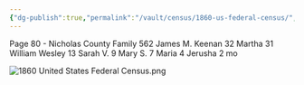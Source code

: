 ```yaml
---
{"dg-publish":true,"permalink":"/vault/census/1860-us-federal-census/","tags":["Martha-Grose","Sarah-Virginia-Keenan","Marshall-Keenan"]}
---
```


Page 80 - Nicholas County
Family 562
James M. Keenan   32
Martha                   31
William Wesley      13
Sarah V.                   9
Mary S.                    7
Maria                       4
Jerusha                    2 mo


![1860 United States Federal Census.png](/img/user/assets/1860%20United%20States%20Federal%20Census.png)